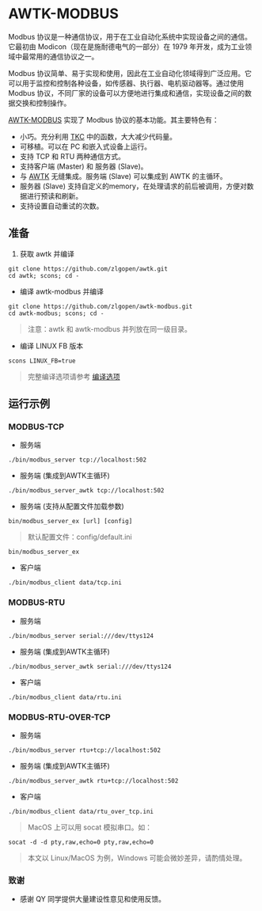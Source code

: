 #  AWTK-MODBUS

Modbus 协议是一种通信协议，用于在工业自动化系统中实现设备之间的通信。它最初由 Modicon（现在是施耐德电气的一部分）在 1979 年开发，成为工业领域中最常用的通信协议之一。

Modbus 协议简单、易于实现和使用，因此在工业自动化领域得到广泛应用。它可以用于监控和控制各种设备，如传感器、执行器、电机驱动器等。通过使用 Modbus 协议，不同厂家的设备可以方便地进行集成和通信，实现设备之间的数据交换和控制操作。

[AWTK-MODBUS](https://github.com/zlgopen/awtk-modbus.git) 实现了 Modbus 协议的基本功能。其主要特色有：

* 小巧。充分利用 [TKC](https://github.com/zlgopen/tkc.git) 中的函数，大大减少代码量。
* 可移植。可以在 PC 和嵌入式设备上运行。
* 支持 TCP 和 RTU 两种通信方式。
* 支持客户端 (Master) 和 服务器 (Slave)。
* 与  [AWTK](https://github.com/zlgopen/awtk.git) 无缝集成。服务端 (Slave) 可以集成到 AWTK 的主循环。
* 服务器 (Slave) 支持自定义的memory，在处理请求的前后被调用，方便对数据进行预读和刷新。
* 支持设置自动重试的次数。

## 准备

1. 获取 awtk 并编译

```
git clone https://github.com/zlgopen/awtk.git
cd awtk; scons; cd -
```

* 编译 awtk-modbus 并编译

```
git clone https://github.com/zlgopen/awtk-modbus.git
cd awtk-modbus; scons; cd -
```

> 注意：awtk 和 awtk-modbus 并列放在同一级目录。

* 编译 LINUX FB 版本

```
scons LINUX_FB=true
```

> 完整编译选项请参考 [编译选项](https://github.com/zlgopen/awtk-widget-generator/blob/master/docs/build_options.md)

## 运行示例

### MODBUS-TCP

* 服务端

```
./bin/modbus_server tcp://localhost:502
```

* 服务端 (集成到AWTK主循环)

```
./bin/modbus_server_awtk tcp://localhost:502
```

* 服务端 (支持从配置文件加载参数)

```
bin/modbus_server_ex [url] [config]
```

> 默认配置文件：config/default.ini

```
bin/modbus_server_ex
```


* 客户端

```
./bin/modbus_client data/tcp.ini
```

### MODBUS-RTU

* 服务端

```
./bin/modbus_server serial:///dev/ttys124
```

* 服务端 (集成到AWTK主循环)

```
./bin/modbus_server_awtk serial:///dev/ttys124
```

* 客户端

```
./bin/modbus_client data/rtu.ini
```

### MODBUS-RTU-OVER-TCP

* 服务端

```
./bin/modbus_server rtu+tcp://localhost:502
```

* 服务端 (集成到AWTK主循环)

```
./bin/modbus_server_awtk rtu+tcp://localhost:502
```

* 客户端

```
./bin/modbus_client data/rtu_over_tcp.ini
```

> MacOS 上可以用 socat 模拟串口。如：

```
socat -d -d pty,raw,echo=0 pty,raw,echo=0
```

> 本文以 Linux/MacOS 为例，Windows 可能会微妙差异，请酌情处理。

### 致谢

 * 感谢 QY 同学提供大量建设性意见和使用反馈。



